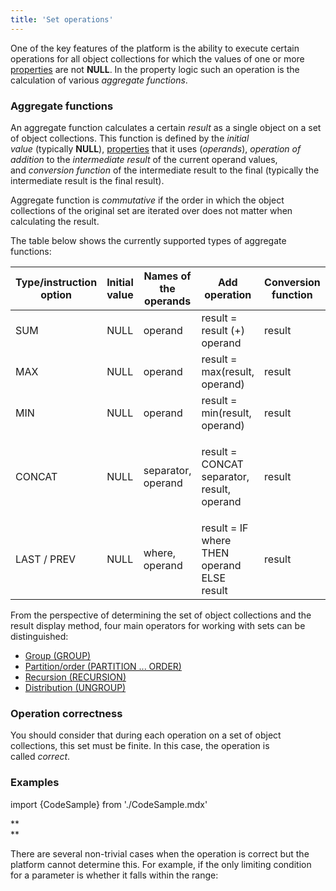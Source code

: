 ```yaml
---
title: 'Set operations'
---
```


One of the key features of the platform is the ability to execute certain operations for all object collections for which the values of one or more [properties](Properties.md) are not **NULL**. In the property logic such an operation is the calculation of various *aggregate functions*. 

### Aggregate functions

An aggregate function calculates a certain *result* as a single object on a set of object collections. This function is defined by the *initial value* (typically **NULL**), [properties](Properties.md) that it uses (*operands*), *operation of addition* to the *intermediate result* of the current operand values, and *conversion function* of the intermediate result to the final (typically the intermediate result is the final result).

Aggregate function is *commutative* if the order in which the object collections of the original set are iterated over does not matter when calculating the result. 

The table below shows the currently supported types of aggregate functions:

|Type/instruction option|Initial value|Names of the operands|Add operation|Conversion function|Commutativity|Data type|
|---|---|---|---|---|---|---|
|SUM|NULL|operand|result = result (+) operand|result|+|number|
|MAX|NULL|operand|result = max(result, operand)|result|+|any comparable|
|MIN|NULL|operand|result = min(result, operand)|result|+|any comparable|
|<p>CONCAT</p>|NULL|separator, operand|<p>result = CONCAT separator, result, operand</p>|result|-|string|
|LAST / PREV|NULL|where, operand|result = IF where THEN operand ELSE result|result|-|<p>any</p>|

From the perspective of determining the set of object collections and the result display method, four main operators for working with sets can be distinguished:

-   [Group (GROUP)](Grouping_GROUP.md)
-   [Partition/order (PARTITION ... ORDER)](Partitioning_sorting_PARTITION_..._ORDER.md)
-   [Recursion (RECURSION)](Recursion_RECURSION.md)
-   [Distribution (UNGROUP)](Distribution_UNGROUP.md)

### Operation correctness

You should consider that during each operation on a set of object collections, this set must be finite. In this case, the operation is called *correct*.

### Examples

import {CodeSample} from './CodeSample.mdx'

<CodeSample url="https://documentation.lsfusion.org/sample?file=PropertySample&block=set"/>

**  
**

There are several non-trivial cases when the operation is correct but the platform cannot determine this. For example, if the only limiting condition for a parameter is whether it falls within the range:

<CodeSample url="https://documentation.lsfusion.org/sample?file=PropertySample&block=set2"/>
